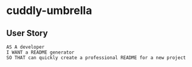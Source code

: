 # cuddly-umbrella

## User Story
```
AS A developer
I WANT a README generator
SO THAT can quickly create a professional README for a new project
```